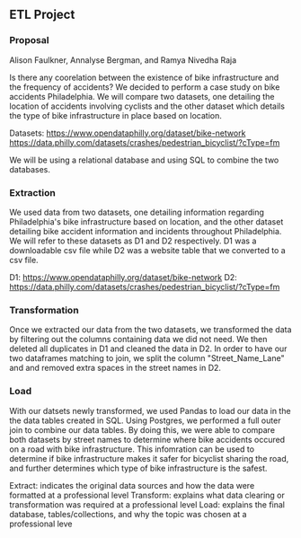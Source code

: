 ## ETL Project
### Proposal
Alison Faulkner, Annalyse Bergman, and Ramya Nivedha Raja

Is there any coorelation between the existence of bike infrastructure and the frequency of accidents? We decided to perform a case study on bike accidents Philadelphia. We will compare two datasets, one detailing the location of accidents involving cyclists and the other dataset which details the type of bike infrastructure in place based on location. 

Datasets: 
https://www.opendataphilly.org/dataset/bike-network 
https://data.philly.com/datasets/crashes/pedestrian_bicyclist/?cType=fm  

We will be using a relational database and using SQL to combine the two databases. 

### Extraction
We used data from two datasets, one detailing information regarding Philadelphia's bike infrastructure based on location, and the other dataset detailing bike accident information and incidents throughout Philadelphia. We will refer to these datasets as D1 and D2 respectively. D1 was a downloadable csv file while D2 was a website table that we converted to a csv file. 

D1: https://www.opendataphilly.org/dataset/bike-network 
D2: https://data.philly.com/datasets/crashes/pedestrian_bicyclist/?cType=fm  

### Transformation
Once we extracted our data from the two datasets, we transformed the data by filtering out the columns containing data we did not need. We then deleted all duplicates in D1 and cleaned the data in D2. In order to have our two dataframes matching to join, we split the column "Street_Name_Lane" and and removed extra spaces in the street names in D2.


### Load
With our datsets newly transformed, we used Pandas to load our data in the the data tables created in SQL. Using Postgres, we performed a full outer join to combine our data tables. By doing this, we were able to compare both datasets by street names to determine where bike accidents occured on a road with bike infrastructure. This infomration can be used to determine if bike infrastructure makes it safer for bicyclist sharing the road, and further determines which type of bike infrastructure is the safest. 


Extract: indicates the original
data sources and how the data
were formatted at a professional
level
Transform: explains what data
clearing or transformation was
required at a professional level
Load: explains the final
database, tables/collections, and
why the topic was chosen at a
professional leve
